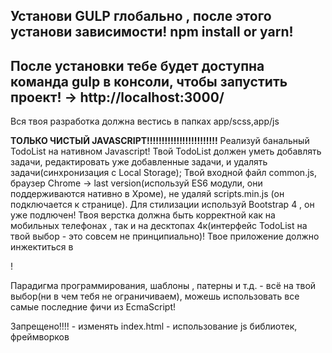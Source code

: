 
Установи GULP глобально , после этого установи зависимости! npm install or yarn!
---
После установки тебе будет доступна команда gulp в консоли, чтобы запустить проект! -> http://localhost:3000/
---
Вся твоя разработка должна вестись в папках app/scss,app/js

**ТОЛЬКО ЧИСТЫЙ JAVASCRIPT!!!!!!!!!!!!!!!!!!!!!!!!**
Реализуй банальный TodoList на нативном Javascript!
Твой TodoList должен уметь добавлять задачи, редактировать уже добавленные задачи, и удалять задачи(синхронизация с Local Storage);
Твой входной файл common.js, браузер Chrome -> last version(используй ES6 модули, они поддерживаются нативно в Хроме), не удаляй scripts.min.js (он подключается к странице). Для стилизации используй Bootstrap 4 , он уже подлючен! Твоя верстка должна быть корректной как на мобильных телефонах , так и на десктопах 4к(интерфейс TodoList на твой выбор - это совсем не принципиально)!
Твое приложение должно инжектиться в <div id="app"></div>!

Парадигма программирования, шаблоны , патерны и т.д.  - всё на твой выбор(ни в чем тебя не ограничиваем), можешь использовать все самые последние фичи из EcmaScript!

Запрещено!!!!
	- изменять index.html
	- использование js библиотек, фреймворков


